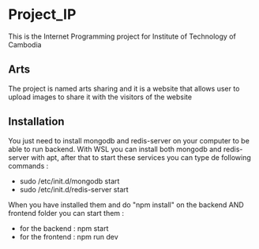 # Project_IP

This is the Internet Programming project for Institute of Technology of Cambodia

## Arts

The project is named arts sharing and it is a website that allows user to upload images to share it with the visitors of the website

## Installation

You just need to install mongodb and redis-server on your computer to be able to run backend.
With WSL you can install both mongodb and redis-server with apt, after that to start these services you can type de following commands :
  - sudo /etc/init.d/mongodb start
  - sudo /etc/init.d/redis-server start
 
When you have installed them and do "npm install" on the backend AND frontend folder you can start them :
  - for the backend :  npm start
  - for the frontend : npm run dev 
